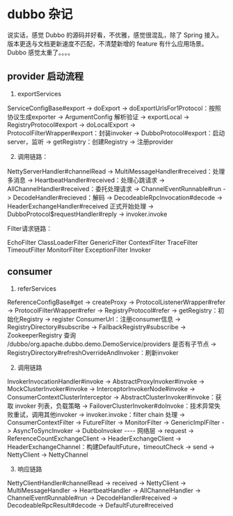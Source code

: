 # dubbo 杂记

说实话，感觉 Dubbo 的源码并好看，不优雅，感觉很混乱，除了 Spring 接入。
版本更迭与文档更新速度不匹配，不清楚新增的 feature 有什么应用场景。
Dubbo 感觉太重了。。。。

## provider 启动流程

1. exportServices

ServiceConfigBase#export
-> doExport
    -> doExportUrlsFor1Protocol：按照协议生成exporter
        -> ArgumentConfig 解析验证
        -> exportLocal
        -> RegistryProtocol#export
            -> doLocalExport -> ProtocolFilterWrapper#export：封装invoker -> DubboProtocol#export：启动server，监听
            -> getRegistry：创建Registry -> 注册provider
            

2. 调用链路：

NettyServerHandler#channelRead
-> MultiMessageHandler#received：处理多消息
    -> HeartbeatHandler#received：处理心跳请求
        -> AllChannelHandler#received：委托处理请求
            -> ChannelEventRunnable#run 
                -> DecodeHandler#recieved：解码 -> DecodeableRpcInvocation#decode
                -> HeaderExchangeHandler#received 正式开始处理 -> DubboProtocol$requestHandler#reply -> invoker.invoke



Filter请求链路：

EchoFilter
ClassLoaderFilter
GenericFilter
ContextFilter
TraceFilter
TimeoutFilter
MonitorFilter
ExceptionFilter
Invoker

## consumer

1. referServices

ReferenceConfigBase#get
-> createProxy
    -> ProtocolListenerWrapper#refer -> ProtocolFilterWrapper#refer -> RegistryProtocol#refer
        -> getRegistry：初始化Registry
        -> register ConsumerUrl：注册consumer信息
        -> RegistryDirectory#subscribe 
            -> FailbackRegistry#subscribe -> ZookeeperRegistry 查询 /dubbo/org.apache.dubbo.demo.DemoService/providers 是否有子节点
                -> RegistryDirectory#refreshOverrideAndInvoker：刷新invoker


2. 调用链路

InvokerInvocationHandler#invoke
-> AbstractProxyInvoker#invoke -> MockClusterInvoker#invoke 
    -> InterceptorInvokerNode#invoke -> ConsumerContextClusterInterceptor
    -> AbstractClusterInvoker#invoke：获取 invoker 列表，负载策略
        -> FailoverClusterInvoker#doInvoke：技术异常失败重试，调用其他invoker
            -> invoker.invoke：filter chain 处理
                -> ConsumerContextFilter 
                -> FutureFilter
                -> MonitorFilter
                -> GenericImplFilter
                -> AsyncToSyncInvoker -> DubboInvoker 
                ---- 网络层
                    -> request -> ReferenceCountExchangeClient -> HeaderExchangeClient -> HeaderExchangeChannel：构建DefaultFuture，timeoutCheck
                    -> send -> NettyClient -> NettyChannel


3. 响应链路

NettyClientHandler#channelRead
-> received -> NettyClient -> MultiMessageHandler -> HeartbeatHandler -> AllChannelHandler
    -> ChannelEventRunnable#run
        -> DecodeHandler#received -> DecodeableRpcResult#decode
            -> DefaultFuture#received


